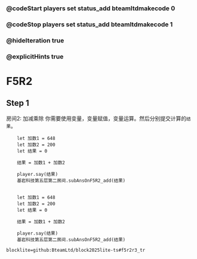 ### @codeStart players set status_add bteamltdmakecode 0
### @codeStop players set status_add bteamltdmakecode 1

### @hideIteration true
### @explicitHints true

# F5R2

## Step 1
房间2: 加减乘除
你需要使用变量，变量赋值，变量运算。然后分别提交计算的``结果``。

```ghost
    let 加数1 = 648
    let 加数2 = 200
    let 结果 = 0
    
    结果 = 加数1 + 加数2

    player.say(结果)
    基岩科技第五层第二房间.subAnsOnF5R2_add(结果)
```
```template

    let 加数1 = 648
    let 加数2 = 200
    let 结果 = 0
    
    结果 = 加数1 + 加数2

    player.say(结果)
    基岩科技第五层第二房间.subAnsOnF5R2_add(结果)
```

```package
blocklite=github:BteamLtd/block2025lite-ts#f5r2r3_tr
```
